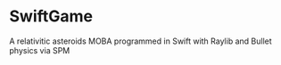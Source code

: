 # SwiftGame

A relativitic asteroids MOBA programmed in Swift with Raylib and Bullet physics via SPM
